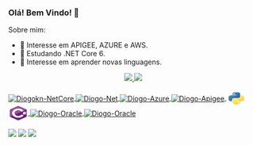 ### Olá! Bem Vindo!  👋

Sobre mim:

- 🔭 Interesse em APIGEE, AZURE e AWS.
- 🌱 Estudando .NET Core 6.
- 💬 Interesse em aprender novas linguagens.

<div align="center">
  <a href="https://github.com/diogokn">
  <img height="180em" src="https://github-readme-stats.vercel.app/api?username=diogokn&show_icons=true&theme=dracula&include_all_commits=true&count_private=true"/>
  <img height="180em" src="https://github-readme-stats.vercel.app/api/top-langs/?username=diogokn&layout=compact&langs_count=7&theme=dracula"/>
</div>
<div style="display: inline_block"><br>
  <img align="center" alt="Diogokn-NetCore" height="30" width="40" src="https://cdn.jsdelivr.net/gh/devicons/devicon/icons/dotnetcore/dotnetcore-original.svg">
  <img align="center" alt="Diogo-Net" height="30" width="40" src="https://cdn.jsdelivr.net/gh/devicons/devicon/icons/dot-net/dot-net-plain-wordmark.svg">
  <img align="center" alt="Diogo-Azure" height="30" width="40" src="https://cdn.jsdelivr.net/gh/devicons/devicon/icons/azure/azure-original.svg">
  <img align="center" alt="Diogo-Apigee" height="30" width="40" src="https://cdn.worldvectorlogo.com/logos/apigee-edge.svg">
  <img align="center" alt="Diogo-Python" height="30" width="40" src="https://raw.githubusercontent.com/devicons/devicon/master/icons/python/python-original.svg">
  <img align="center" alt="Diogo-Csharp" height="30" width="40" src="https://raw.githubusercontent.com/devicons/devicon/master/icons/csharp/csharp-original.svg">
  <img align="center" alt="Diogo-Oracle" height="30" width="40" src="https://cdn.jsdelivr.net/gh/devicons/devicon/icons/oracle/oracle-original.svg">
  <img align="center" alt="Diogo-Oracle" height="30" width="40" src="https://cdn.jsdelivr.net/gh/devicons/devicon/icons/mongodb/mongodb-original.svg">

</div>
    <br/>  
<div> 
  <a href="https://instagram.com/diogonamie" target="_blank"><img src="https://img.shields.io/badge/-Instagram-%23E4405F?style=for-the-badge&logo=instagram&logoColor=white" target="_blank"></a>
  <a href = "mailto:diogokn@gmail.com"><img src="https://img.shields.io/badge/-Gmail-%23333?style=for-the-badge&logo=gmail&logoColor=white" target="_blank"></a>
  <a href="https://www.linkedin.com/in/diogo-namie-650b2219/" target="_blank"><img src="https://img.shields.io/badge/-LinkedIn-%230077B5?style=for-the-badge&logo=linkedin&logoColor=white" target="_blank"></a> 
 
</div>
